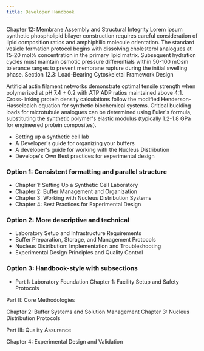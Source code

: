 ```yaml
---
title: Developer Handbook
---
```


Chapter 12: Membrane Assembly and Structural Integrity
Lorem ipsum synthetic phospholipid bilayer construction requires careful consideration of lipid composition ratios and amphiphilic molecule orientation. The standard vesicle formation protocol begins with dissolving cholesterol analogues at 15-20 mol% concentration in the primary lipid matrix. Subsequent hydration cycles must maintain osmotic pressure differentials within 50-100 mOsm tolerance ranges to prevent membrane rupture during the initial swelling phase.
Section 12.3: Load-Bearing Cytoskeletal Framework Design

Artificial actin filament networks demonstrate optimal tensile strength when polymerized at pH 7.4 ± 0.2 with ATP:ADP ratios maintained above 4:1. Cross-linking protein density calculations follow the modified Henderson-Hasselbalch equation for synthetic biochemical systems. Critical buckling loads for microtubule analogues can be determined using Euler's formula, substituting the synthetic polymer's elastic modulus (typically 1.2-1.8 GPa for engineered protein composites).

- Setting up a synthetic cell lab
- A Developer's guide for organizing your buffers
- A developer's guide for working with the Nucleus Distribution
- Develope's Own Best practices for experimental design

### Option 1: Consistent formatting and parallel structure

- Chapter 1: Setting Up a Synthetic Cell Laboratory
- Chapter 2: Buffer Management and Organization
- Chapter 3: Working with Nucleus Distribution Systems
- Chapter 4: Best Practices for Experimental Design

### Option 2: More descriptive and technical

- Laboratory Setup and Infrastructure Requirements
- Buffer Preparation, Storage, and Management Protocols
- Nucleus Distribution: Implementation and Troubleshooting
- Experimental Design Principles and Quality Control

### Option 3: Handbook-style with subsections

- Part I: Laboratory Foundation
Chapter 1: Facility Setup and Safety Protocols


Part II: Core Methodologies

Chapter 2: Buffer Systems and Solution Management
Chapter 3: Nucleus Distribution Protocols


Part III: Quality Assurance

Chapter 4: Experimental Design and Validation